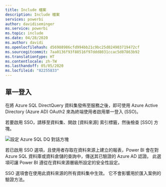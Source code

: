 ```yaml
---
title: Include 檔案
description: Include 檔案
services: powerbi
author: davidiseminger
ms.service: powerbi
ms.topic: include
ms.date: 04/28/2020
ms.author: davidi
ms.openlocfilehash: d56988986cfd994bb21c9bc25d024903719472cf
ms.sourcegitcommit: 7aa0136f93f88516f97ddd8031ccac5d07863b92
ms.translationtype: HT
ms.contentlocale: zh-TW
ms.lasthandoff: 05/05/2020
ms.locfileid: "82255833"
---
```

## <a name="single-sign-on"></a>單一登入

在將 Azure SQL DirectQuery 資料集發佈至服務之後，即可使用 Azure Active Directory (Azure AD) OAuth2 來為終端使用者啟用單一登入 (SSO)。

若要啟用 SSO，請移至資料集、開啟 [資料來源]  索引標籤，然後檢查 [SSO] 方塊。

![設定 Azure SQL DQ 對話方塊](media/direct-query-sso/sso-dialog.png)

若已啟用 SSO 選項，且使用者存取在資料來源上建立的報表，Power BI 會在對 Azure SQL 資料庫或資料倉儲的查詢中，傳送其已驗證的 Azure AD 認證。 此選項可讓 Power BI 遵從在資料來源層級所設定的安全性設定。

SSO 選項會在使用此資料來源的所有資料集中生效。 它不會影響用於匯入案例的驗證方法。

